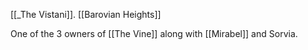 [[_The Vistani]]. [[Barovian Heights]]

One of the 3 owners of [[The Vine]] along with [[Mirabel]] and Sorvia.